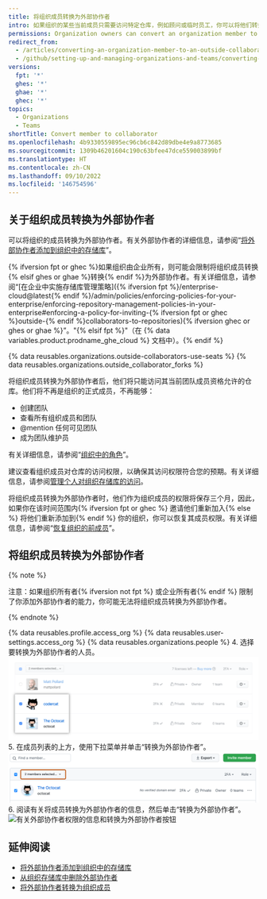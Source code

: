 ```yaml
---
title: 将组织成员转换为外部协作者
intro: 如果组织的某些当前成员只需要访问特定仓库，例如顾问或临时员工，你可以将他们转换为外部协作者。
permissions: Organization owners can convert an organization member to an outside collaborator.
redirect_from:
  - /articles/converting-an-organization-member-to-an-outside-collaborator
  - /github/setting-up-and-managing-organizations-and-teams/converting-an-organization-member-to-an-outside-collaborator
versions:
  fpt: '*'
  ghes: '*'
  ghae: '*'
  ghec: '*'
topics:
  - Organizations
  - Teams
shortTitle: Convert member to collaborator
ms.openlocfilehash: 4b9330559895ec96cb6c842d89dbe4e9a8773685
ms.sourcegitcommit: 1309b46201604c190c63bfee47dce559003899bf
ms.translationtype: HT
ms.contentlocale: zh-CN
ms.lasthandoff: 09/10/2022
ms.locfileid: '146754596'
---
```

## 关于组织成员转换为外部协作者

可以将组织的成员转换为外部协作者。有关外部协作者的详细信息，请参阅“[将外部协作者添加到组织中的存储库](/organizations/managing-access-to-your-organizations-repositories/adding-outside-collaborators-to-repositories-in-your-organization)”。

{% ifversion fpt or ghec %}如果组织由企业所有，则可能会限制将组织成员转换{% elsif ghes or ghae %}转换{% endif %}为外部协作者。有关详细信息，请参阅“[在企业中实施存储库管理策略]({% ifversion fpt %}/enterprise-cloud@latest{% endif %}/admin/policies/enforcing-policies-for-your-enterprise/enforcing-repository-management-policies-in-your-enterprise#enforcing-a-policy-for-inviting-{% ifversion fpt or ghec %}outside-{% endif %}collaborators-to-repositories){% ifversion ghec or ghes or ghae %}”。"{% elsif fpt %}"（在 {% data variables.product.prodname_ghe_cloud %} 文档中）。{% endif %}

{% data reusables.organizations.outside-collaborators-use-seats %} {% data reusables.organizations.outside_collaborator_forks %}

将组织成员转换为外部协作者后，他们将只能访问其当前团队成员资格允许的仓库。他们将不再是组织的正式成员，不再能够：

- 创建团队
- 查看所有组织成员和团队
- @mention 任何可见团队
- 成为团队维护员

有关详细信息，请参阅“[组织中的角色](/organizations/managing-peoples-access-to-your-organization-with-roles/roles-in-an-organization)”。

建议查看组织成员对仓库的访问权限，以确保其访问权限符合您的预期。有关详细信息，请参阅[管理个人对组织存储库的访问](/articles/managing-an-individual-s-access-to-an-organization-repository)。

将组织成员转换为外部协作者时，他们作为组织成员的权限将保存三个月，因此，如果你在该时间范围内{% ifversion fpt or ghec %} 邀请他们重新加入{% else %} 将他们重新添加到{% endif %} 你的组织，你可以恢复其成员权限。有关详细信息，请参阅“[恢复组织的前成员](/articles/reinstating-a-former-member-of-your-organization)”。

## 将组织成员转换为外部协作者

{% note %}

注意：如果组织所有者{% ifversion not fpt %} 或企业所有者{% endif %} 限制了你添加外部协作者的能力，你可能无法将组织成员转换为外部协作者。

{% endnote %}

{% data reusables.profile.access_org %} {% data reusables.user-settings.access_org %} {% data reusables.organizations.people %}
4. 选择要转换为外部协作者的人员。
  ![选中两名成员的成员列表](/assets/images/help/teams/list-of-members-selected-bulk.png)
5. 在成员列表的上方，使用下拉菜单并单击“转换为外部协作者”。
  ![含有将成员转换为外部协作者选项的下拉菜单](/assets/images/help/teams/user-bulk-management-options.png)
6. 阅读有关将成员转换为外部协作者的信息，然后单击“转换为外部协作者”。
  ![有关外部协作者权限的信息和转换为外部协作者按钮](/assets/images/help/teams/confirm-outside-collaborator-bulk.png)

## 延伸阅读

- [将外部协作者添加到组织中的存储库](/articles/adding-outside-collaborators-to-repositories-in-your-organization)
- [从组织存储库中删除外部协作者](/articles/removing-an-outside-collaborator-from-an-organization-repository)
- [将外部协作者转换为组织成员](/articles/converting-an-outside-collaborator-to-an-organization-member)
